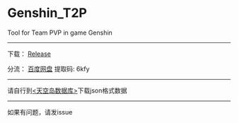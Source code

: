 # Genshin_T2P
Tool for Team PVP in game Genshin



---



下载：
[Release](https://github.com/k652/Genshin_T2P/releases/tag/test)


分流：
[百度网盘](https://pan.baidu.com/s/15joND0CIWS9Y244SGlJ5Mw) 提取码: 6kfy 


---

请自行到[<天空岛数据库>](https://youngmoe.com)下载json格式数据

---
如果有问题，请发issue